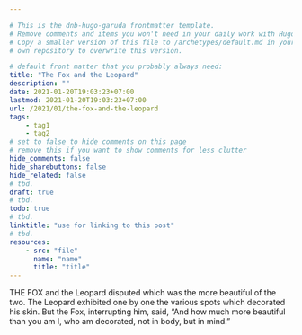 ```yaml
---

# This is the dnb-hugo-garuda frontmatter template. 
# Remove comments and items you won't need in your daily work with Hugo.
# Copy a smaller version of this file to /archetypes/default.md in your
# own repository to overwrite this version.

# default front matter that you probably always need:
title: "The Fox and the Leopard"
description: ""
date: 2021-01-20T19:03:23+07:00
lastmod: 2021-01-20T19:03:23+07:00
url: /2021/01/the-fox-and-the-leopard
tags:
    - tag1
    - tag2
# set to false to hide comments on this page
# remove this if you want to show comments for less clutter
hide_comments: false
hide_sharebuttons: false
hide_related: false
# tbd.
draft: true
# tbd.
todo: true
# tbd.
linktitle: "use for linking to this post"
# tbd.
resources:
    - src: "file"
      name: "name"
      title: "title"
---
```

THE FOX and the Leopard disputed which was the more beautiful of the two. The Leopard exhibited one by one the various spots which decorated his skin. But the Fox, interrupting him, said, “And how much more beautiful than you am I, who am decorated, not in body, but in mind.”
